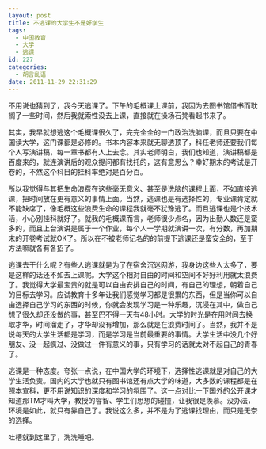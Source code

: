 ```yaml
---
layout: post
title: 不逃课的大学生不是好学生
tags:
  - 中国教育
  - 大学
  - 逃课
id: 227
categories:
  - 胡言乱语
date: 2011-11-29 22:31:29
---
```


不用说也猜到了，我今天逃课了。下午的毛概课上课前，我因为去图书馆借书而耽搁了一些时间，然后我就索性没去上课，直接就在操场石凳看起书来了。

其实，我早就想逃这个毛概课很久了，完完全全的一门政治洗脑课，而且只要在中国读大学，这门课都是必修的。书本内容本来就无聊透顶了，科任老师还要我们每个人写演讲稿，每一章书都有人上去念。其实老师明白，我们也知道，演讲稿都是百度来的，就连演讲后的观众提问都有找托的，这有意思么？幸好期末的考试是开卷的，不然这个科目的挂科率绝对是百分百。

<!--more-->

所以我觉得与其把生命浪费在这些毫无意义、甚至是洗脑的课程上面，不如直接逃课，把时间放在更有意义的事情上面。当然，逃课也是有选择性的，专业课肯定就不能缺席了，像毛概这些浪费生命的课程我就毫不犹豫逃了。而且逃课也是个技术活，小心别挂科就好了。就我的毛概课而言，老师很少点名，因为出勤人数还是蛮多的，而且上台演讲是属于一个作业，每个人一学期就演讲一次，有分数，再加期末的开卷考试就OK了。所以在不被老师记名的的前提下逃课还是蛮安全的，至于方法嘛就各有各招了。

逃课去干什么呢？有些人逃课就是为了在宿舍沉迷网游，我身边这些人太多了，要是这样的话还不如去上课呢。大学这个相对自由的时间和空间不好好利用就太浪费了。我觉得大学最宝贵的就是可以自由安排自己的时间，有自己的理想，朝着自己的目标去学习。应试教育十多年让我们感觉学习都是很累的东西，但是当你可以自由选择自己学习的东西的时候，你就会发现学习是一种乐趣，沉浸在其中，做自己想了很久却还没做的事，甚至巴不得一天有48小时。大学的时光是在用时间去换取才华，时间溜走了，才华却没有增加，那么就是在浪费时间了。当然，我并不是说每天的大学生活都是学习，而是学习是当前最重要的事情。大学生活中没几个好朋友、没一起疯过、没做过一件有意义的事，只有学习的话就太对不起自己的青春了。

逃课是一种态度。夸张一点说，在中国大学的环境下，选择性逃课就是对自己的大学生活负责。国内的大学也就只有图书馆还有点大学的味道，大多数的课程都是在照本宣科，更不用说知识的深度和学习的氛围了。这一点对比一下国外的公开课才知道那TM才叫大学，教授的睿智、学生们思想的碰撞，让我很是羡慕。没办法，环境是如此，就只有靠自己了。我说这么多，并不是为了逃课找理由，而只是无奈的选择。

吐槽就到这里了，洗洗睡吧。
